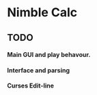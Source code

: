 # Nimble Calc

## TODO

#### Main GUI and play behavour.

#### Interface and parsing

#### Curses Edit-line



